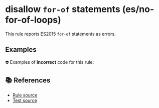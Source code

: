 # disallow `for-of` statements (es/no-for-of-loops)

This rule reports ES2015 `for-of` statements as errors.

## Examples

⛔ Examples of **incorrect** code for this rule:

<eslint-playground type="bad" code="/*eslint es/no-for-of-loops: error */
for (var a of b) {}
for (let a of b) {}
for (a of b) {}
" />

## 📚 References

- [Rule source](https://github.com/mysticatea/eslint-plugin-es/blob/v1.3.0/lib/rules/no-for-of-loops.js)
- [Test source](https://github.com/mysticatea/eslint-plugin-es/blob/v1.3.0/tests/lib/rules/no-for-of-loops.js)
